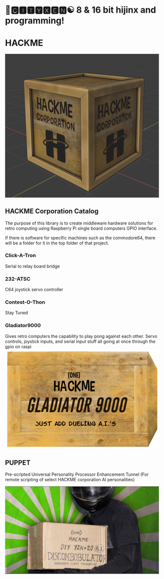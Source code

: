 # 🌆🅲🅸🆃🆈🆇🅴🅽☯️ 8 & 16 bit hijinx and programming!

# HACKME

![hackme corp](https://github.com/cityxen/HACKME/blob/main/images/hackme%20(3).png)

## HACKME Corporation Catalog

The purpose of this library is to create middleware hardware solutions for retro computing using Raspberry Pi single board computers GPIO interface.

If there is software for specific machines such as the commodore64, there will be a folder for it in the top folder of that project.

### Click-A-Tron
Serial to relay board bridge

### 232-ATSC 
C64 joystick servo controller

### Contest-O-Thon
Stay Tuned

### Gladiator9000
Gives retro computers the capability to play pong against each other. Servo controls, joystick inputs, and serial input stuff all going at once through the gpio on raspi
![g9k](https://github.com/cityxen/HACKME/blob/main/images/hackme%20(1).png)

## PUPPET
Pre-scripted Universal Personality Processor Enhancement Tunnel (For remote scripting of select HACKME corporation AI personalities)

![hgcs](https://github.com/cityxen/HACKME/blob/main/images/hackme%20(1).JPG)
